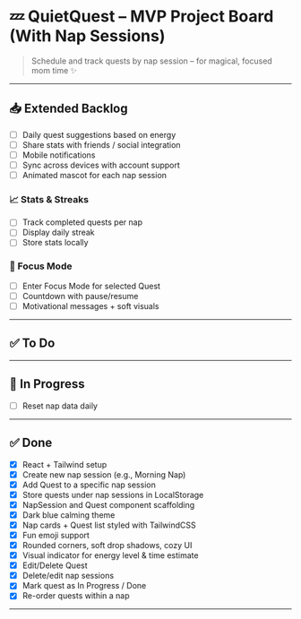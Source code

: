 # 💤 QuietQuest – MVP Project Board (With Nap Sessions)

> Schedule and track quests by nap session – for magical, focused mom time ✨

---

## 📥 Extended Backlog

- [ ] Daily quest suggestions based on energy
- [ ] Share stats with friends / social integration
- [ ] Mobile notifications
- [ ] Sync across devices with account support
- [ ] Animated mascot for each nap session

### 📈 Stats & Streaks

- [ ] Track completed quests per nap
- [ ] Display daily streak
- [ ] Store stats locally

### 🌙 Focus Mode

- [ ] Enter Focus Mode for selected Quest
- [ ] Countdown with pause/resume
- [ ] Motivational messages + soft visuals

---

## ✅ To Do

---

## 🔧 In Progress

- [ ] Reset nap data daily

---

## ✅ Done

- [x] React + Tailwind setup
- [x] Create new nap session (e.g., Morning Nap)
- [x] Add Quest to a specific nap session
- [x] Store quests under nap sessions in LocalStorage
- [x] NapSession and Quest component scaffolding
- [x] Dark blue calming theme
- [x] Nap cards + Quest list styled with TailwindCSS
- [x] Fun emoji support
- [x] Rounded corners, soft drop shadows, cozy UI
- [x] Visual indicator for energy level & time estimate
- [x] Edit/Delete Quest
- [x] Delete/edit nap sessions
- [x] Mark quest as In Progress / Done
- [x] Re-order quests within a nap

---
